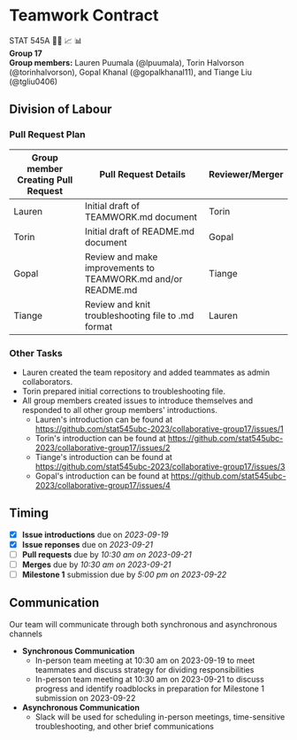 # Teamwork Contract
STAT 545A :technologist: :chart_with_upwards_trend: :bar_chart:  
**Group 17**  
**Group members:** Lauren Puumala (@lpuumala), Torin Halvorson (@torinhalvorson), Gopal Khanal (@gopalkhanal11), and Tiange Liu (@tgliu0406)

## Division of Labour
### Pull Request Plan
  
Group member Creating Pull Request | Pull Request Details | Reviewer/Merger
-----------------------------------|----------------------|----------------
Lauren | Initial draft of TEAMWORK.md document | Torin
Torin | Initial draft of README.md document | Gopal
Gopal | Review and make improvements to TEAMWORK.md and/or README.md | Tiange
Tiange | Review and knit troubleshooting file to .md format | Lauren

### Other Tasks  
- Lauren created the team repository and added teammates as admin collaborators.
- Torin prepared initial corrections to troubleshooting file.
- All group members created issues to introduce themselves and responded to all other group members' introductions.
  - Lauren's introduction can be found at https://github.com/stat545ubc-2023/collaborative-group17/issues/1
  - Torin's introduction can be found at https://github.com/stat545ubc-2023/collaborative-group17/issues/2
  - Tiange's introduction can be found at https://github.com/stat545ubc-2023/collaborative-group17/issues/3
  - Gopal's introduction can be found at https://github.com/stat545ubc-2023/collaborative-group17/issues/4

## Timing
- [x] **Issue introductions** due on *2023-09-19*
- [x] **Issue reponses** due on *2023-09-21*
- [ ] **Pull requests** due by *10:30 am on 2023-09-21*  
- [ ] **Merges** due by *10:30 am on 2023-09-21*
- [ ] **Milestone 1** submission due by *5:00 pm on 2023-09-22*

## Communication  
Our team will communicate through both synchronous and asynchronous channels
- **Synchronous Communication**
  - In-person team meeting at 10:30 am on 2023-09-19 to meet teammates and discuss strategy for dividing responsibilities
  - In-person team meeting at 10:30 am on 2023-09-21 to discuss progress and identify roadblocks in preparation for Milestone 1 submission on 2023-09-22
- **Asynchronous Communication**
  - Slack will be used for scheduling in-person meetings, time-sensitive troubleshooting, and other brief communications
